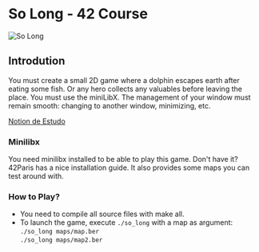 # So Long - 42 Course

![So Long](https://game.42sp.org.br/static/assets/achievements/so_longe.png)

## Introdution
You must create a small 2D game where a dolphin escapes earth after eating some fish. Or any hero collects any valuables before leaving the place. You must use the miniLibX. The management of your window must remain smooth: changing to another window, minimizing, etc.

[Notion de Estudo](https://soraianovaes.notion.site/So-Long-c6d751eb784f46b8848a8cda5e3fdf4d)


### Minilibx

You need minilibx installed to be able to play this game. Don't have it? 42Paris has a nice installation guide. It also provides some maps you can test around with.

### How to Play?

- You need to compile all source files with make all.
- To launch the game, execute `./so_long` with a map as argument:
`./so_long maps/map.ber`\
`./so_long maps/map2.ber`
